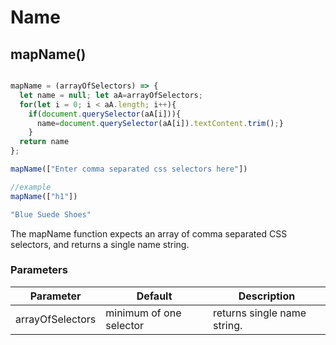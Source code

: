 # Name

## mapName()


```javascript

mapName = (arrayOfSelectors) => { 
  let name = null; let aA=arrayOfSelectors; 
  for(let i = 0; i < aA.length; i++){
    if(document.querySelector(aA[i])){
      name=document.querySelector(aA[i]).textContent.trim();}
    }
  return name
};

mapName(["Enter comma separated css selectors here"])

//example
mapName(["h1"])

"Blue Suede Shoes"

```

The mapName function expects an array of comma separated CSS selectors,
and returns a single name string.


### Parameters

Parameter | Default | Description
--------- | ------- | -----------
arrayOfSelectors | minimum of one selector | returns single name string.
